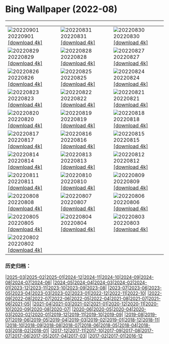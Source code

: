 # Bing Wallpaper (2022-08)
**************

<table><tr><td><img class="wallpaper" src="https://www.bing.com/th?id=OHR.BlueLinckia_EN-US7078787133_1920x1080.jpg" alt="20220901"> 20220901 <a class="wallpaper_link" href="https://www.bing.com/th?id=OHR.BlueLinckia_EN-US7078787133_UHD.jpg">[download 4k]</a></td><td><img class="wallpaper" src="https://www.bing.com/th?id=OHR.Migliarino_EN-US6999892958_1920x1080.jpg" alt="20220831"> 20220831 <a class="wallpaper_link" href="https://www.bing.com/th?id=OHR.Migliarino_EN-US6999892958_UHD.jpg">[download 4k]</a></td><td><img class="wallpaper" src="https://www.bing.com/th?id=OHR.EstoniaBaltic_EN-US6923966670_1920x1080.jpg" alt="20220830"> 20220830 <a class="wallpaper_link" href="https://www.bing.com/th?id=OHR.EstoniaBaltic_EN-US6923966670_UHD.jpg">[download 4k]</a></td></tr><tr><td><img class="wallpaper" src="https://www.bing.com/th?id=OHR.BeardedTit_EN-US6692547915_1920x1080.jpg" alt="20220829"> 20220829 <a class="wallpaper_link" href="https://www.bing.com/th?id=OHR.BeardedTit_EN-US6692547915_UHD.jpg">[download 4k]</a></td><td><img class="wallpaper" src="https://www.bing.com/th?id=OHR.MSHV_EN-US5482864526_1920x1080.jpg" alt="20220828"> 20220828 <a class="wallpaper_link" href="https://www.bing.com/th?id=OHR.MSHV_EN-US5482864526_UHD.jpg">[download 4k]</a></td><td><img class="wallpaper" src="https://www.bing.com/th?id=OHR.PeljesacWind_EN-US5380116190_1920x1080.jpg" alt="20220827"> 20220827 <a class="wallpaper_link" href="https://www.bing.com/th?id=OHR.PeljesacWind_EN-US5380116190_UHD.jpg">[download 4k]</a></td></tr><tr><td><img class="wallpaper" src="https://www.bing.com/th?id=OHR.CascadesNP_EN-US3684575794_1920x1080.jpg" alt="20220826"> 20220826 <a class="wallpaper_link" href="https://www.bing.com/th?id=OHR.CascadesNP_EN-US3684575794_UHD.jpg">[download 4k]</a></td><td><img class="wallpaper" src="https://www.bing.com/th?id=OHR.WheatField_EN-US3537753695_1920x1080.jpg" alt="20220825"> 20220825 <a class="wallpaper_link" href="https://www.bing.com/th?id=OHR.WheatField_EN-US3537753695_UHD.jpg">[download 4k]</a></td><td><img class="wallpaper" src="https://www.bing.com/th?id=OHR.MentonFrance_EN-US3424001829_1920x1080.jpg" alt="20220824"> 20220824 <a class="wallpaper_link" href="https://www.bing.com/th?id=OHR.MentonFrance_EN-US3424001829_UHD.jpg">[download 4k]</a></td></tr><tr><td><img class="wallpaper" src="https://www.bing.com/th?id=OHR.TenderMoment_EN-US3269942524_1920x1080.jpg" alt="20220823"> 20220823 <a class="wallpaper_link" href="https://www.bing.com/th?id=OHR.TenderMoment_EN-US3269942524_UHD.jpg">[download 4k]</a></td><td><img class="wallpaper" src="https://www.bing.com/th?id=OHR.CostadaMorte_EN-US3132736041_1920x1080.jpg" alt="20220822"> 20220822 <a class="wallpaper_link" href="https://www.bing.com/th?id=OHR.CostadaMorte_EN-US3132736041_UHD.jpg">[download 4k]</a></td><td><img class="wallpaper" src="https://www.bing.com/th?id=OHR.BearProof_EN-US2982363241_1920x1080.jpg" alt="20220821"> 20220821 <a class="wallpaper_link" href="https://www.bing.com/th?id=OHR.BearProof_EN-US2982363241_UHD.jpg">[download 4k]</a></td></tr><tr><td><img class="wallpaper" src="https://www.bing.com/th?id=OHR.SolarImpulse2_EN-US2864472613_1920x1080.jpg" alt="20220820"> 20220820 <a class="wallpaper_link" href="https://www.bing.com/th?id=OHR.SolarImpulse2_EN-US2864472613_UHD.jpg">[download 4k]</a></td><td><img class="wallpaper" src="https://www.bing.com/th?id=OHR.SourHerring_EN-US2672490827_1920x1080.jpg" alt="20220819"> 20220819 <a class="wallpaper_link" href="https://www.bing.com/th?id=OHR.SourHerring_EN-US2672490827_UHD.jpg">[download 4k]</a></td><td><img class="wallpaper" src="https://www.bing.com/th?id=OHR.AquarioNatural_EN-US2602910599_1920x1080.jpg" alt="20220818"> 20220818 <a class="wallpaper_link" href="https://www.bing.com/th?id=OHR.AquarioNatural_EN-US2602910599_UHD.jpg">[download 4k]</a></td></tr><tr><td><img class="wallpaper" src="https://www.bing.com/th?id=OHR.GreatWhiteRoller_EN-US2453743631_1920x1080.jpg" alt="20220817"> 20220817 <a class="wallpaper_link" href="https://www.bing.com/th?id=OHR.GreatWhiteRoller_EN-US2453743631_UHD.jpg">[download 4k]</a></td><td><img class="wallpaper" src="https://www.bing.com/th?id=OHR.ChittorgarhFort_EN-US2246278299_1920x1080.jpg" alt="20220816"> 20220816 <a class="wallpaper_link" href="https://www.bing.com/th?id=OHR.ChittorgarhFort_EN-US2246278299_UHD.jpg">[download 4k]</a></td><td><img class="wallpaper" src="https://www.bing.com/th?id=OHR.PantherChameleon_EN-US2150362477_1920x1080.jpg" alt="20220815"> 20220815 <a class="wallpaper_link" href="https://www.bing.com/th?id=OHR.PantherChameleon_EN-US2150362477_UHD.jpg">[download 4k]</a></td></tr><tr><td><img class="wallpaper" src="https://www.bing.com/th?id=OHR.BoundaryWaters_EN-US1592534087_1920x1080.jpg" alt="20220814"> 20220814 <a class="wallpaper_link" href="https://www.bing.com/th?id=OHR.BoundaryWaters_EN-US1592534087_UHD.jpg">[download 4k]</a></td><td><img class="wallpaper" src="https://www.bing.com/th?id=OHR.AmboseliElephants_EN-US1510486473_1920x1080.jpg" alt="20220813"> 20220813 <a class="wallpaper_link" href="https://www.bing.com/th?id=OHR.AmboseliElephants_EN-US1510486473_UHD.jpg">[download 4k]</a></td><td><img class="wallpaper" src="https://www.bing.com/th?id=OHR.MtTsubakuro_EN-US2985513957_1920x1080.jpg" alt="20220812"> 20220812 <a class="wallpaper_link" href="https://www.bing.com/th?id=OHR.MtTsubakuro_EN-US2985513957_UHD.jpg">[download 4k]</a></td></tr><tr><td><img class="wallpaper" src="https://www.bing.com/th?id=OHR.AnniversaryJTNP_EN-US2914674933_1920x1080.jpg" alt="20220811"> 20220811 <a class="wallpaper_link" href="https://www.bing.com/th?id=OHR.AnniversaryJTNP_EN-US2914674933_UHD.jpg">[download 4k]</a></td><td><img class="wallpaper" src="https://www.bing.com/th?id=OHR.CuevaManos_EN-US2810052050_1920x1080.jpg" alt="20220810"> 20220810 <a class="wallpaper_link" href="https://www.bing.com/th?id=OHR.CuevaManos_EN-US2810052050_UHD.jpg">[download 4k]</a></td><td><img class="wallpaper" src="https://www.bing.com/th?id=OHR.EsPantaleu_EN-US2555315913_1920x1080.jpg" alt="20220809"> 20220809 <a class="wallpaper_link" href="https://www.bing.com/th?id=OHR.EsPantaleu_EN-US2555315913_UHD.jpg">[download 4k]</a></td></tr><tr><td><img class="wallpaper" src="https://www.bing.com/th?id=OHR.SpringPoint_EN-US2439443308_1920x1080.jpg" alt="20220808"> 20220808 <a class="wallpaper_link" href="https://www.bing.com/th?id=OHR.SpringPoint_EN-US2439443308_UHD.jpg">[download 4k]</a></td><td><img class="wallpaper" src="https://www.bing.com/th?id=OHR.SFSaltFlats_EN-US2301713772_1920x1080.jpg" alt="20220807"> 20220807 <a class="wallpaper_link" href="https://www.bing.com/th?id=OHR.SFSaltFlats_EN-US2301713772_UHD.jpg">[download 4k]</a></td><td><img class="wallpaper" src="https://www.bing.com/th?id=OHR.MilitaryTattoo_EN-US2404986711_1920x1080.jpg" alt="20220806"> 20220806 <a class="wallpaper_link" href="https://www.bing.com/th?id=OHR.MilitaryTattoo_EN-US2404986711_UHD.jpg">[download 4k]</a></td></tr><tr><td><img class="wallpaper" src="https://www.bing.com/th?id=OHR.BangladeshWaterLilies_EN-US1994505786_1920x1080.jpg" alt="20220805"> 20220805 <a class="wallpaper_link" href="https://www.bing.com/th?id=OHR.BangladeshWaterLilies_EN-US1994505786_UHD.jpg">[download 4k]</a></td><td><img class="wallpaper" src="https://www.bing.com/th?id=OHR.RedneckedGrebe_EN-US1190259802_1920x1080.jpg" alt="20220804"> 20220804 <a class="wallpaper_link" href="https://www.bing.com/th?id=OHR.RedneckedGrebe_EN-US1190259802_UHD.jpg">[download 4k]</a></td><td><img class="wallpaper" src="https://www.bing.com/th?id=OHR.HickmanBridge_EN-US1087333208_1920x1080.jpg" alt="20220803"> 20220803 <a class="wallpaper_link" href="https://www.bing.com/th?id=OHR.HickmanBridge_EN-US1087333208_UHD.jpg">[download 4k]</a></td></tr><tr><td><img class="wallpaper" src="https://www.bing.com/th?id=OHR.LavaTube_EN-US0984183891_1920x1080.jpg" alt="20220802"> 20220802 <a class="wallpaper_link" href="https://www.bing.com/th?id=OHR.LavaTube_EN-US0984183891_UHD.jpg">[download 4k]</a></td><td></td><td></td></tr></table>

### 历史归档：

|[2025-03](/../2025-03/2025-03.md)|[2025-02](/../2025-02/2025-02.md)|[2025-01](/../2025-01/2025-01.md)|[2024-12](/../2024-12/2024-12.md)|[2024-11](/../2024-11/2024-11.md)|[2024-10](/../2024-10/2024-10.md)|[2024-09](/../2024-09/2024-09.md)|[2024-08](/../2024-08/2024-08.md)|[2024-07](/../2024-07/2024-07.md)|[2024-06](/../2024-06/2024-06.md)|
|[2024-05](/../2024-05/2024-05.md)|[2024-04](/../2024-04/2024-04.md)|[2024-03](/../2024-03/2024-03.md)|[2024-02](/../2024-02/2024-02.md)|[2024-01](/../2024-01/2024-01.md)|[2023-12](/../2023-12/2023-12.md)|[2023-11](/../2023-11/2023-11.md)|[2023-10](/../2023-10/2023-10.md)|[2023-09](/../2023-09/2023-09.md)|[2023-08](/../2023-08/2023-08.md)|
|[2023-07](/../2023-07/2023-07.md)|[2023-06](/../2023-06/2023-06.md)|[2023-05](/../2023-05/2023-05.md)|[2023-04](/../2023-04/2023-04.md)|[2023-03](/../2023-03/2023-03.md)|[2023-02](/../2023-02/2023-02.md)|[2023-01](/../2023-01/2023-01.md)|[2022-12](/../2022-12/2022-12.md)|[2022-11](/../2022-11/2022-11.md)|[2022-10](/../2022-10/2022-10.md)|
|[2022-09](/../2022-09/2022-09.md)|[2022-08](/2022-08.md)|[2022-07](/../2022-07/2022-07.md)|[2022-06](/../2022-06/2022-06.md)|[2022-05](/../2022-05/2022-05.md)|[2022-04](/../2022-04/2022-04.md)|[2021-08](/../2021-08/2021-08.md)|[2021-07](/../2021-07/2021-07.md)|[2021-06](/../2021-06/2021-06.md)|[2021-05](/../2021-05/2021-05.md)|
|[2021-04](/../2021-04/2021-04.md)|[2021-03](/../2021-03/2021-03.md)|[2021-02](/../2021-02/2021-02.md)|[2021-01](/../2021-01/2021-01.md)|[2020-12](/../2020-12/2020-12.md)|[2020-11](/../2020-11/2020-11.md)|[2020-10](/../2020-10/2020-10.md)|[2020-09](/../2020-09/2020-09.md)|[2020-08](/../2020-08/2020-08.md)|[2020-07](/../2020-07/2020-07.md)|
|[2020-06](/../2020-06/2020-06.md)|[2020-05](/../2020-05/2020-05.md)|[2020-04](/../2020-04/2020-04.md)|[2020-03](/../2020-03/2020-03.md)|[2020-02](/../2020-02/2020-02.md)|[2020-01](/../2020-01/2020-01.md)|[2019-12](/../2019-12/2019-12.md)|[2019-11](/../2019-11/2019-11.md)|[2019-10](/../2019-10/2019-10.md)|[2019-09](/../2019-09/2019-09.md)|
|[2019-08](/../2019-08/2019-08.md)|[2019-07](/../2019-07/2019-07.md)|[2019-06](/../2019-06/2019-06.md)|[2019-05](/../2019-05/2019-05.md)|[2019-04](/../2019-04/2019-04.md)|[2019-03](/../2019-03/2019-03.md)|[2019-02](/../2019-02/2019-02.md)|[2019-01](/../2019-01/2019-01.md)|[2018-12](/../2018-12/2018-12.md)|[2018-11](/../2018-11/2018-11.md)|
|[2018-10](/../2018-10/2018-10.md)|[2018-09](/../2018-09/2018-09.md)|[2018-08](/../2018-08/2018-08.md)|[2018-07](/../2018-07/2018-07.md)|[2018-06](/../2018-06/2018-06.md)|[2018-05](/../2018-05/2018-05.md)|[2018-04](/../2018-04/2018-04.md)|[2018-03](/../2018-03/2018-03.md)|[2018-02](/../2018-02/2018-02.md)|[2018-01](/../2018-01/2018-01.md)|
|[2017-12](/../2017-12/2017-12.md)|[2017-11](/../2017-11/2017-11.md)|[2017-10](/../2017-10/2017-10.md)|[2017-09](/../2017-09/2017-09.md)|[2017-08](/../2017-08/2017-08.md)|[2017-07](/../2017-07/2017-07.md)|[2017-06](/../2017-06/2017-06.md)|[2017-05](/../2017-05/2017-05.md)|[2017-04](/../2017-04/2017-04.md)|[2017-03](/../2017-03/2017-03.md)|
|[2017-02](/../2017-02/2017-02.md)|[2017-01](/../2017-01/2017-01.md)|[2016-12](/../2016-12/2016-12.md)